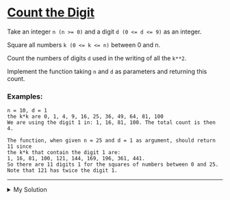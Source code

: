 # [Count the Digit](https://www.codewars.com/kata/566fc12495810954b1000030)

Take an integer `n (n >= 0)` and a digit `d (0 <= d <= 9)` as an integer.

Square all numbers `k (0 <= k <= n)` between 0 and n.

Count the numbers of digits `d` used in the writing of all the `k**2`.

Implement the function taking `n` and `d` as parameters and returning this count.

### Examples:

```
n = 10, d = 1
the k*k are 0, 1, 4, 9, 16, 25, 36, 49, 64, 81, 100
We are using the digit 1 in: 1, 16, 81, 100. The total count is then 4.

The function, when given n = 25 and d = 1 as argument, should return 11 since
the k*k that contain the digit 1 are:
1, 16, 81, 100, 121, 144, 169, 196, 361, 441.
So there are 11 digits 1 for the squares of numbers between 0 and 25.
Note that 121 has twice the digit 1.
```

---

<details><summary>My Solution</summary>

```js
function nbDig(n, d) {
  let result = '' // Initialize a string to store squared numbers as strings
  let regex = new RegExp(d, 'g') // Create a regular expression to match the specified digit 'd'

  // Generate squared numbers and concatenate them to the result string
  for (let i = 0; i <= n; i++) {
    result += i * i
  }

  let matched = result.match(regex) // Use the regular expression to find matches in the result string

  // Return the count of matches or 0 if there are no matches
  return matched ? matched.length : 0
}
```

</details>
